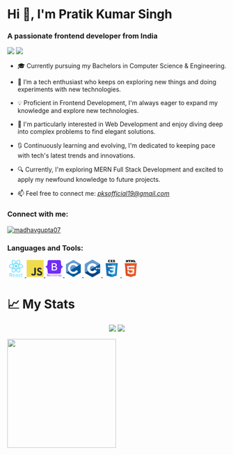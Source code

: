 <h1>Hi 👋, I'm Pratik Kumar Singh</h1>
<h3>A passionate frontend developer from India</h3>

<div>
<img height=200 src=https://user-images.githubusercontent.com/74038190/219923809-b86dc415-a0c2-4a38-bc88-ad6cf06395a8.gif>
<img height=200 src=https://user-images.githubusercontent.com/74038190/212748842-9fcbad5b-6173-4175-8a61-521f3dbb7514.gif>
</div>


- 🎓 Currently pursuing my Bachelors in Computer Science & Engineering.

- 🌱 I’m a tech enthusiast who keeps on exploring new things and doing experiments with new technologies.

- 💡 Proficient in Frontend Development, I'm always eager to expand my knowledge and explore new technologies.

- 🚀 I'm particularly interested in Web Development and enjoy diving deep into complex problems to find elegant solutions.

- 🔃 Continuously learning and evolving, I'm dedicated to keeping pace with tech's latest trends and innovations.

- 🔍 Currently, I'm exploring MERN Full Stack Development and excited to apply my newfound knowledge to future projects.
 
- 📫 Feel free to connect me: *pksofficial19@gmail.com*

<h3 align="left">Connect with me:</h3>
    <p align="left">
        <a href="https://linkedin.com/in/prat19coder" target="blank"><img align="center"
                src="https://raw.githubusercontent.com/rahuldkjain/github-profile-readme-generator/master/src/images/icons/Social/linked-in-alt.svg"
                alt="madhavgupta07" height="30" width="40" /></a>
    </p>

<h3 align="left">Languages and Tools:</h3>
    <p align="left">
        <a href="https://reactjs.org/" target="_blank" rel="noreferrer"> <img
                src="https://raw.githubusercontent.com/devicons/devicon/master/icons/react/react-original-wordmark.svg"
                alt="react" width="40" height="40" /> </a>
        <a href="https://developer.mozilla.org/en-US/docs/Web/JavaScript" target="_blank" rel="noreferrer"> <img
                src="https://raw.githubusercontent.com/devicons/devicon/master/icons/javascript/javascript-original.svg"
                alt="javascript" width="40" height="40" /> </a>
        <a href="https://getbootstrap.com" target="_blank" rel="noreferrer"> <img
                src="https://raw.githubusercontent.com/devicons/devicon/master/icons/bootstrap/bootstrap-plain-wordmark.svg"
                alt="bootstrap" width="40" height="40" /> </a>
        <a href="https://www.cprogramming.com/" target="_blank" rel="noreferrer"> <img
                src="https://raw.githubusercontent.com/devicons/devicon/master/icons/c/c-original.svg" alt="c"
                width="40" height="40" /> </a>
        <a href="https://www.w3schools.com/cpp/" target="_blank" rel="noreferrer"> <img
                src="https://raw.githubusercontent.com/devicons/devicon/master/icons/cplusplus/cplusplus-original.svg"
                alt="cplusplus" width="40" height="40" /> </a>
        <a href="https://www.w3schools.com/css/" target="_blank" rel="noreferrer"> <img
                src="https://raw.githubusercontent.com/devicons/devicon/master/icons/css3/css3-original-wordmark.svg"
                alt="css3" width="40" height="40" /> </a>
        <a href="https://www.w3.org/html/" target="_blank" rel="noreferrer"> <img
                src="https://raw.githubusercontent.com/devicons/devicon/master/icons/html5/html5-original-wordmark.svg"
                alt="html5" width="40" height="40" /> </a>


  </p>
<h1>📈 My Stats</h1>
<p align="center">
  <img width="48%" src="https://github-readme-stats.vercel.app/api?username=prat19coder&show_icons=true&theme=tokyonight" />
  <img width="48%" src="https://github-readme-streak-stats.herokuapp.com/?user=prat19coder&theme=tokyonight" />
</p>

<img width=250 height=250 src=https://cdn.pixabay.com/animation/2023/04/10/20/19/20-19-01-819_512.gif>


